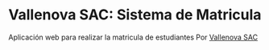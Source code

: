 # Vallenova SAC: Sistema de Matricula

Aplicación web para realizar la matricula de estudiantes
Por [Vallenova SAC](https://vallenova.pe)
